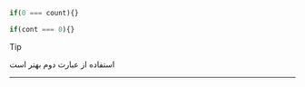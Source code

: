 ```ts
if(0 === count){}
```

```ts
if(cont === 0){}
```

>[!tip]
>استفاده از عبارت دوم بهتر است
>
>

---


